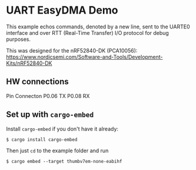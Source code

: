 # UART EasyDMA Demo

This example echos commands, denoted by a new line, sent to the UARTE0 interface and over RTT (Real-Time Transfer) I/O protocol for debug purposes.

This was designed for the nRF52840-DK (PCA10056):
https://www.nordicsemi.com/Software-and-Tools/Development-Kits/nRF52840-DK

## HW connections
Pin     Connecton
P0.06   TX
P0.08   RX

## Set up with `cargo-embed`

Install `cargo-embed` if you don't have it already:

```console
$ cargo install cargo-embed
```

Then just `cd` to the example folder and run

```console
$ cargo embed --target thumbv7em-none-eabihf
```

